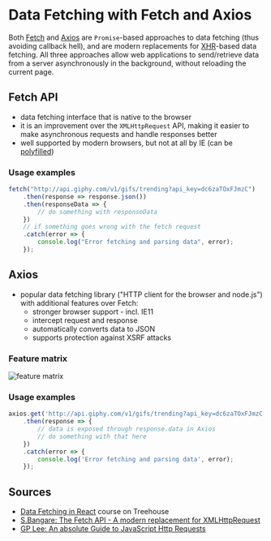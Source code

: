 # Data Fetching with Fetch and Axios
Both [Fetch](https://developer.mozilla.org/en-US/docs/Web/API/Fetch_API) and [Axios](https://github.com/axios/axios) are `Promise`-based approaches to data fetching (thus avoiding callback hell), and are modern replacements for [XHR](https://github.com/minkaotic/front-end-notes/blob/master/notes/AJAX-Notes.md)-based data fetching. All three approaches allow web applications to send/retrieve data from a server asynchronously in the background, without reloading the current page.

## Fetch API
- data fetching interface that is native to the browser
- it is an improvement over the `XMLHttpRequest` API, making it easier to make asynchronous requests and handle responses better
- well supported by modern browsers, but not at all by IE (can be [polyfilled](https://github.com/github/fetch))

### Usage examples
```js
fetch("http://api.giphy.com/v1/gifs/trending?api_key=dc6zaTOxFJmzC")
    .then(response => response.json())
    .then(responseData => {
        // do something with responseData
    })
    // if something goes wrong with the fetch request
    .catch(error => {
        console.log("Error fetching and parsing data", error);
    });
```

## Axios
- popular data fetching library ("HTTP client for the browser and node.js") with additional features over Fetch:
  - stronger browser support - incl. IE11
  - intercept request and response
  - automatically converts data to JSON
  - supports protection against XSRF attacks

### Feature matrix

![feature matrix](https://miro.medium.com/max/864/1*tQUlDPG6wBJ6TjwzMwd4CQ.png)

### Usage examples
```js
axios.get('http://api.giphy.com/v1/gifs/trending?api_key=dc6zaTOxFJmzC')
    .then(response => {
        // data is exposed through response.data in Axios
        // do something with that here
    })
    .catch(error => {
        console.log('Error fetching and parsing data', error);
    });
```

## Sources
- [Data Fetching in React](https://teamtreehouse.com/library/data-fetching-in-react) course on Treehouse
- [S.Bangare: The Fetch API - A modern replacement for XMLHttpRequest](https://medium.com/beginners-guide-to-mobile-web-development/the-fetch-api-2c962591f5c)
- [GP Lee: An absolute Guide to JavaScript Http Requests](https://medium.com/javascript-in-plain-english/an-absolute-guide-to-javascript-http-requests-44c685edfa51)
